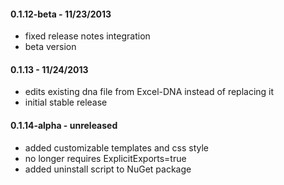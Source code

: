#### 0.1.12-beta - 11/23/2013
* fixed release notes integration 
* beta version

#### 0.1.13 - 11/24/2013
* edits existing dna file from Excel-DNA instead of replacing it
* initial stable release

#### 0.1.14-alpha - unreleased
* added customizable templates and css style
* no longer requires ExplicitExports=true
* added uninstall script to NuGet package